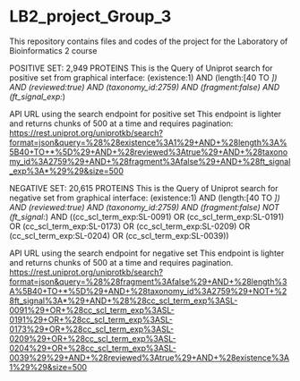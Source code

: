 # LB2_project_Group_3
This repository contains files and codes of the project for the Laboratory of Bioinformatics 2 course


POSITIVE SET: 2,949  PROTEINS
This is the Query of Uniprot search for positive set from graphical interface:
(existence:1) AND (length:[40 TO *]) AND (reviewed:true) AND (taxonomy_id:2759) AND (fragment:false) AND (ft_signal_exp:*)

API URL using the search endpoint for positive set
This endpoint is lighter and returns chunks of 500 at a time and requires pagination:
https://rest.uniprot.org/uniprotkb/search?format=json&query=%28%28existence%3A1%29+AND+%28length%3A%5B40+TO+*%5D%29+AND+%28reviewed%3Atrue%29+AND+%28taxonomy_id%3A2759%29+AND+%28fragment%3Afalse%29+AND+%28ft_signal_exp%3A*%29%29&size=500


NEGATIVE SET: 20,615 PROTEINS
This is the Query of Uniprot search for negative set from graphical interface:
(existence:1) AND (length:[40 TO *]) AND (reviewed:true) AND (taxonomy_id:2759) AND (fragment:false) NOT (ft_signal:*) AND ((cc_scl_term_exp:SL-0091) OR (cc_scl_term_exp:SL-0191) OR (cc_scl_term_exp:SL-0173) OR (cc_scl_term_exp:SL-0209) OR (cc_scl_term_exp:SL-0204) OR (cc_scl_term_exp:SL-0039))

API URL using the search endpoint for negative set
This endpoint is lighter and returns chunks of 500 at a time and requires pagination.
https://rest.uniprot.org/uniprotkb/search?format=json&query=%28%28fragment%3Afalse%29+AND+%28length%3A%5B40+TO+*%5D%29+AND+%28taxonomy_id%3A2759%29+NOT+%28ft_signal%3A*%29+AND+%28%28cc_scl_term_exp%3ASL-0091%29+OR+%28cc_scl_term_exp%3ASL-0191%29+OR+%28cc_scl_term_exp%3ASL-0173%29+OR+%28cc_scl_term_exp%3ASL-0209%29+OR+%28cc_scl_term_exp%3ASL-0204%29+OR+%28cc_scl_term_exp%3ASL-0039%29%29+AND+%28reviewed%3Atrue%29+AND+%28existence%3A1%29%29&size=500
